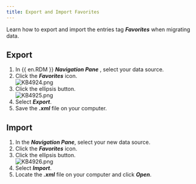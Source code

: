 ```yaml
---
title: Export and Import Favorites
---
```

Learn how to export and import the entries tag ***Favorites*** when migrating data.

## Export

1. In {{ en.RDM }} ***Navigation Pane*** , select your data source.
1. Click the ***Favorites*** icon.  
![KB4924.png](/img/en/kb/KB4924.png)
1. Click the ellipsis button.  
![KB4925.png](/img/en/kb/KB4925.png)
1. Select ***Export***.
1. Save the ***.xml*** file on your computer.

## Import

1. In the ***Navigation Pane***, select your new data source.
1. Click the ***Favorites*** icon.
1. Click the ellipsis button.  
![KB4926.png](/img/en/kb/KB4926.png)
1. Select ***Import***.
1. Locate the ***.xml*** file on your computer and click ***Open***.
